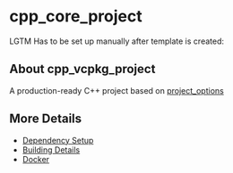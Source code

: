 # cpp_core_project

LGTM Has to be set up manually after template is created:

## About cpp_vcpkg_project
A production-ready C++ project  based on [project_options](https://github.com/aminya/project_options.git)

## More Details

 * [Dependency Setup](./readme/dependencies.md)
 * [Building Details](./readme/building.md)
 * [Docker](./readme/docker.md)
 